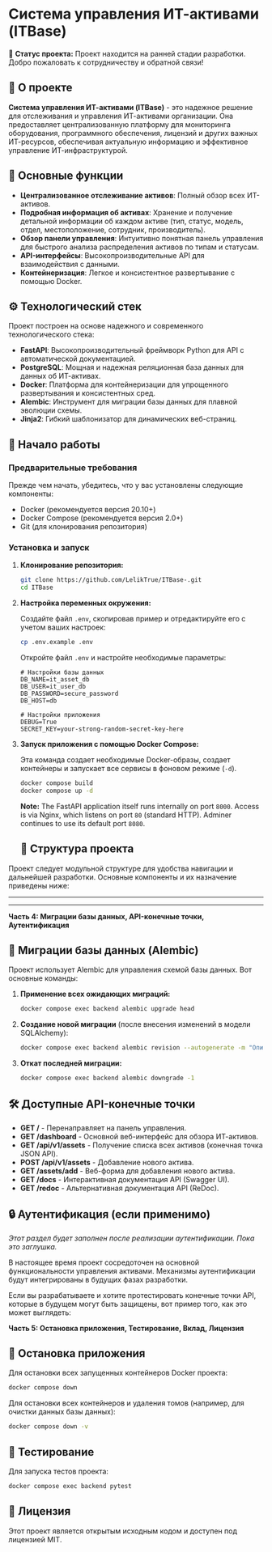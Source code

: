 # Система управления ИТ-активами (ITBase)

🚧 **Статус проекта:** Проект находится на ранней стадии разработки. Добро пожаловать к сотрудничеству и обратной связи!

## 📝 О проекте

**Система управления ИТ-активами (ITBase)** - это надежное решение для отслеживания и управления ИТ-активами организации. Она предоставляет централизованную платформу для мониторинга оборудования, программного обеспечения, лицензий и других важных ИТ-ресурсов, обеспечивая актуальную информацию и эффективное управление ИТ-инфраструктурой.

## 🚀 Основные функции

*   **Централизованное отслеживание активов**: Полный обзор всех ИТ-активов.
*   **Подробная информация об активах**: Хранение и получение детальной информации об каждом активе (тип, статус, модель, отдел, местоположение, сотрудник, производитель).
*   **Обзор панели управления**: Интуитивно понятная панель управления для быстрого анализа распределения активов по типам и статусам.
*   **API-интерфейсы**: Высокопроизводительные API для взаимодействия с данными.
*   **Контейнеризация**: Легкое и консистентное развертывание с помощью Docker.

## ⚙️ Технологический стек

Проект построен на основе надежного и современного технологического стека:

*   **FastAPI**: Высокопроизводительный фреймворк Python для API с автоматической документацией.
*   **PostgreSQL**: Мощная и надежная реляционная база данных для данных об ИТ-активах.
*   **Docker**: Платформа для контейнеризации для упрощенного развертывания и консистентных сред.
*   **Alembic**: Инструмент для миграции базы данных для плавной эволюции схемы.
*   **Jinja2**: Гибкий шаблонизатор для динамических веб-страниц.

## 🏁 Начало работы

### Предварительные требования

Прежде чем начать, убедитесь, что у вас установлены следующие компоненты:

*   Docker (рекомендуется версия 20.10+)
*   Docker Compose (рекомендуется версия 2.0+)
*   Git (для клонирования репозитория)

### Установка и запуск

1.  **Клонирование репозитория:**

    ```bash
    git clone https://github.com/LelikTrue/ITBase-.git
    cd ITBase
    ```

2.  **Настройка переменных окружения:**

    Создайте файл `.env`, скопировав пример и отредактируйте его с учетом ваших настроек:

    ```bash
    cp .env.example .env
    ```

    Откройте файл `.env` и настройте необходимые параметры:

    ```env
    # Настройки базы данных
    DB_NAME=it_asset_db
    DB_USER=it_user_db
    DB_PASSWORD=secure_password
    DB_HOST=db

    # Настройки приложения
    DEBUG=True
    SECRET_KEY=your-strong-random-secret-key-here
    ```

3.  **Запуск приложения с помощью Docker Compose:**

    Эта команда создает необходимые Docker-образы, создает контейнеры и запускает все сервисы в фоновом режиме (`-d`).

    ```bash
    docker compose build
    docker compose up -d
    ```

    **Note:** The FastAPI application itself runs internally on port `8000`. Access is via Nginx, which listens on port `80` (standard HTTP). Adminer continues to use its default port `8080`.

    ## 📂 Структура проекта

Проект следует модульной структуре для удобства навигации и дальнейшей разработки. Основные компоненты и их назначение приведены ниже:

**********************************
*********************************

**Часть 4: Миграции базы данных, API-конечные точки, Аутентификация**


## 🔄 Миграции базы данных (Alembic)

Проект использует Alembic для управления схемой базы данных. Вот основные команды:

1.  **Применение всех ожидающих миграций:**

    ```bash
    docker compose exec backend alembic upgrade head
    ```

2.  **Создание новой миграции** (после внесения изменений в модели SQLAlchemy):

    ```bash
    docker compose exec backend alembic revision --autogenerate -m "Описание ваших изменений"
    ```

3.  **Откат последней миграции:**

    ```bash
    docker compose exec backend alembic downgrade -1
    ```

## 🛠 Доступные API-конечные точки

*   **GET /** - Перенаправляет на панель управления.
*   **GET /dashboard** - Основной веб-интерфейс для обзора ИТ-активов.
*   **GET /api/v1/assets** - Получение списка всех активов (конечная точка JSON API).
*   **POST /api/v1/assets** - Добавление нового актива.
*   **GET /assets/add** - Веб-форма для добавления нового актива.
*   **GET /docs** - Интерактивная документация API (Swagger UI).
*   **GET /redoc** - Альтернативная документация API (ReDoc).

## 🔒 Аутентификация (если применимо)

*Этот раздел будет заполнен после реализации аутентификации. Пока это заглушка.*

В настоящее время проект сосредоточен на основной функциональности управления активами. Механизмы аутентификации будут интегрированы в будущих фазах разработки.

Если вы разрабатываете и хотите протестировать конечные точки API, которые в будущем могут быть защищены, вот пример того, как это может выглядеть:


**Часть 5: Остановка приложения, Тестирование, Вклад, Лицензия**

## 🛑 Остановка приложения

Для остановки всех запущенных контейнеров Docker проекта:
```bash
docker compose down
```
Для остановки всех контейнеров и удаления томов (например, для очистки данных базы данных):
```bash
docker compose down -v
```

## 🧪 Тестирование
Для запуска тестов проекта:
```bash
docker compose exec backend pytest
```

## 📄 Лицензия
Этот проект является открытым исходным кодом и доступен под лицензией MIT.
